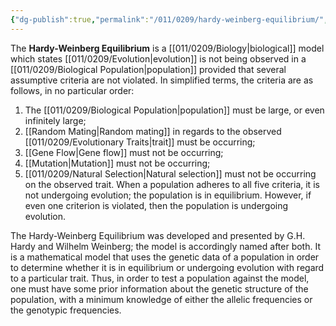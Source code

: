 ```yaml
---
{"dg-publish":true,"permalink":"/011/0209/hardy-weinberg-equilibrium/","title":"Hardy-Weinberg Equilibrium","tags":["BIOL422"],"created":"2024-10-04T11:21:40.000-07:00","updated":"2025-01-22T00:39:36.065-08:00"}
---
```


The **Hardy-Weinberg Equilibrium** is a [[011/0209/Biology\|biological]] model which states [[011/0209/Evolution\|evolution]] is not being observed in a [[011/0209/Biological Population\|population]] provided that several assumptive criteria are not violated. In simplified terms, the criteria are as follows, in no particular order:
1. The [[011/0209/Biological Population\|population]] must be large, or even infinitely large;
2. [[Random Mating\|Random mating]] in regards to the observed [[011/0209/Evolutionary Traits\|trait]] must be occurring;
3. [[Gene Flow\|Gene flow]] must not be occurring;
4. [[Mutation\|Mutation]] must not be occurring;
5. [[011/0209/Natural Selection\|Natural selection]] must not be occurring on the observed trait.
When a population adheres to all five criteria, it is not undergoing evolution; the population is in equilibrium. However, if even one criterion is violated, then the population is undergoing evolution.

The Hardy-Weinberg Equilibrium was developed and presented by G.H. Hardy and Wilhelm Weinberg; the model is accordingly named after both. It is a mathematical model that uses the genetic data of a population in order to determine whether it is in equilibrium or undergoing evolution with regard to a particular trait. Thus, in order to test a population against the model, one must have some prior information about the genetic structure of the population, with a minimum knowledge of either the allelic frequencies or the genotypic frequencies.